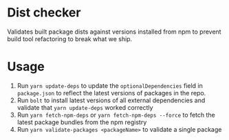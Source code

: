 # Dist checker

Validates built package dists against versions installed from npm to prevent build tool refactoring to break what we ship.

# Usage

1. Run `yarn update-deps` to update the `optionalDependencies` field in `package.json` to reflect the latest versions of packages in the repo.
2. Run `bolt` to install latest versions of all external dependencies and validate that `yarn update-deps` worked correctly
3. Run `yarn fetch-npm-deps` or `yarn fetch-npm-deps --force` to fetch the latest package bundles from the npm registry
4. Run `yarn validate-packages <packageName>` to validate a single package
